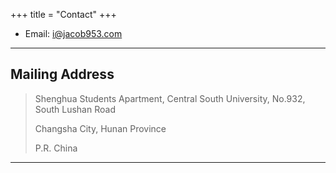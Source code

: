+++
title = "Contact"
+++

- Email: [i@jacob953.com](mailto:i@jacob953.com)

---

## Mailing Address

> Shenghua Students Apartment, Central South University, No.932, South Lushan Road
>
> Changsha City, Hunan Province
>
> P.R. China

---
